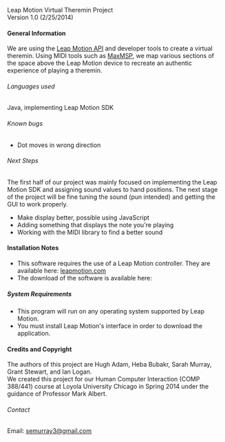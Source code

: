 Leap Motion Virtual Theremin Project  
Version 1.0 (2/25/2014)

#### General Information

We are using the [Leap Motion API](https://developer.leapmotion.com) and developer tools to create a virtual theremin.
Using MIDI tools such as [MaxMSP](http://cycling74.com/products/max/), we map various sections of the space above the 
Leap Motion device to recreate an authentic experience of playing a theremin.

###### Languages used
Java, implementing Leap Motion SDK

###### Known bugs
* Dot moves in wrong direction

###### Next Steps
The first half of our project was mainly focused on implementing the Leap Motion SDK and assigning sound values to hand positions. The next stage of the project will be fine tuning the sound (pun intended) and getting the GUI to work properly.
* Make display better, possible using JavaScript
* Adding something that displays the note you're playing
* Working with the MIDI library to find a better sound

#### Installation Notes

* This software requires the use of a Leap Motion controller. They are available here: [leapmotion.com](https://store.leapmotion.com/(S(m0bbeboq5cgvhzzkfozqwxfk))/Pages/LeapSolution.aspx)
* The download of the software is available here:

##### System Requirements
* This program will run on any operating system supported by Leap Motion.
* You must install Leap Motion's interface in order to download the application.

#### Credits and Copyright

The authors of this project are Hugh Adam, Heba Bubakr, Sarah Murray, Grant Stewart, and Ian Logan.  
We created this project for our Human Computer Interaction (COMP 388/441) course at Loyola University Chicago in Spring 2014 under the guidance of Professor Mark Albert.

###### Contact
Email: semurray3@gmail.com
